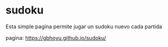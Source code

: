 # sudoku
Esta simple pagina permite jugar un sudoku nuevo cada partida

pagina:
https://gbhoyu.github.io/sudoku/
